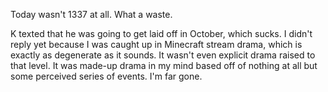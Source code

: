 Today wasn't 1337 at all. What a waste.

K texted that he was going to get laid off in October, which sucks. I didn't reply yet because I was caught up in Minecraft stream drama, which is exactly as degenerate as it sounds. It wasn't even explicit drama raised to that level. It was made-up drama in my mind based off of nothing at all but some perceived series of events. I'm far gone.
